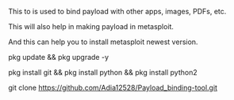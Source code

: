 
This to is used to bind payload with other apps, images, PDFs, etc.

This will also help in making payload in metasploit.

And this can help you to install metasploit newest version.

pkg update && pkg upgrade -y

pkg install git && pkg install python && pkg install python2

git clone https://github.com/Adia12528/Payload_binding-tool.git
